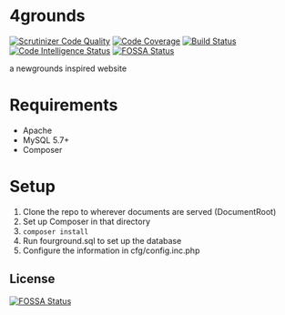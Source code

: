 # 4grounds
[![Scrutinizer Code Quality](https://scrutinizer-ci.com/g/typicalname0/4grounds/badges/quality-score.png?b=master)](https://scrutinizer-ci.com/g/typicalname0/4grounds/?branch=master)
[![Code Coverage](https://scrutinizer-ci.com/g/typicalname0/4grounds/badges/coverage.png?b=master)](https://scrutinizer-ci.com/g/typicalname0/4grounds/?branch=master)
[![Build Status](https://scrutinizer-ci.com/g/typicalname0/4grounds/badges/build.png?b=master)](https://scrutinizer-ci.com/g/typicalname0/4grounds/build-status/master)
[![Code Intelligence Status](https://scrutinizer-ci.com/g/typicalname0/4grounds/badges/code-intelligence.svg?b=master)](https://scrutinizer-ci.com/code-intelligence)
[![FOSSA Status](https://app.fossa.com/api/projects/git%2Bgithub.com%2Ftypicalname0%2F4grounds.svg?type=shield)](https://app.fossa.com/projects/git%2Bgithub.com%2Ftypicalname0%2F4grounds?ref=badge_shield)

a newgrounds inspired website

# Requirements
* Apache
* MySQL 5.7+
* Composer

# Setup
1. Clone the repo to wherever documents are served (DocumentRoot)
2. Set up Composer in that directory
3. `composer install`
4. Run fourground.sql to set up the database
5. Configure the information in cfg/config.inc.php

## License
[![FOSSA Status](https://app.fossa.com/api/projects/git%2Bgithub.com%2Ftypicalname0%2F4grounds.svg?type=large)](https://app.fossa.com/projects/git%2Bgithub.com%2Ftypicalname0%2F4grounds?ref=badge_large)